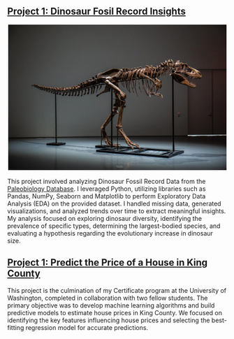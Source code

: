 ## [Project 1: Dinosaur Fosil Record Insights](https://github.com/jshahna/Dinosaur-Fossil-Record-Insights/blob/main/Dinosaurs-fossil-insights.ipynb)

<p align="center">
  <img src="Dinosaur.png" alt = "Image source: [CNN](https://www.cnn.com/style/article/gorgosaurus-dinosaur-skeleton-auction-scn/index.html)"width="500">
</p>

This project involved analyzing Dinosaur Fossil Record Data from the [Paleobiology Database](https://paleobiodb.org/#/). I leveraged Python, utilizing libraries such as Pandas, NumPy, Seaborn and Matplotlib to perform Exploratory Data Analysis (EDA) on the provided dataset. I handled missing data, generated visualizations, and analyzed trends over time to extract meaningful insights. My analysis focused on exploring dinosaur diversity, identifying the prevalence of specific types, determining the largest-bodied species, and evaluating a hypothesis regarding the evolutionary increase in dinosaur size.


## [Project 1: Predict the Price of a House in King County](https://github.com/jshahna/King-County-House-Prices/blob/main/Group_Final_Project_CharryDeandres_KanizSyeda_ShahnazJalali.pdf)
This project is the culmination of my Certificate program at the University of Washington, completed in collaboration with two fellow students. The primary objective was to develop machine learning algorithms and build predictive models to estimate house prices in King County. We focused on identifying the key features influencing house prices and selecting the best-fitting regression model for accurate predictions.
